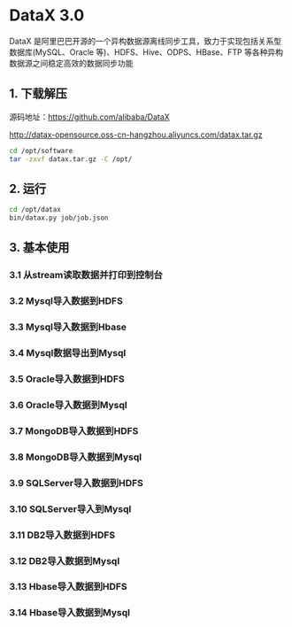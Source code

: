 # DataX 3.0

DataX 是阿里巴巴开源的一个异构数据源离线同步工具，致力于实现包括关系型数据库(MySQL、Oracle 等)、HDFS、Hive、ODPS、HBase、FTP 等各种异构数据源之间稳定高效的数据同步功能

## 1. 下载解压

源码地址：https://github.com/alibaba/DataX

http://datax-opensource.oss-cn-hangzhou.aliyuncs.com/datax.tar.gz

```bash
cd /opt/software
tar -zxvf datax.tar.gz -C /opt/
```

## 2. 运行

```bash
cd /opt/datax
bin/datax.py job/job.json
```

## 3. 基本使用

### 3.1 从stream读取数据并打印到控制台

### 3.2 Mysql导入数据到HDFS
### 3.3 Mysql导入数据到Hbase
### 3.4 Mysql数据导出到Mysql


### 3.5 Oracle导入数据到HDFS
### 3.6 Oracle导入数据到Mysql


### 3.7 MongoDB导入数据到HDFS
### 3.8 MongoDB导入数据到Mysql


### 3.9 SQLServer导入数据到HDFS
### 3.10 SQLServer导入到Mysql


### 3.11 DB2导入数据到HDFS
### 3.12 DB2导入数据到Mysql


### 3.13 Hbase导入数据到HDFS
### 3.14 Hbase导入数据到Mysql